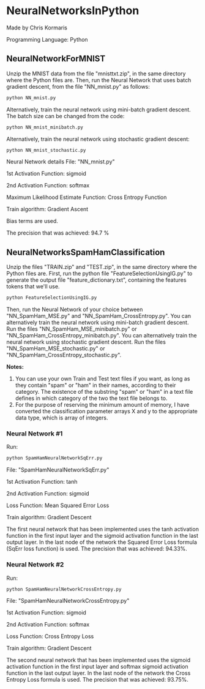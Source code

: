 # NeuralNetworksInPython

Made by Chris Kormaris

Programming Language: Python


## NeuralNetworkForMNIST

Unzip the MNIST data from the file "mnisttxt.zip", in the same directory where the Python files are.
Then, run the Neural Network that uses batch gradient descent, from the file "NN_mnist.py" as follows:
```python
python NN_mnist.py
```
Alternatively, train the neural network using mini-batch gradient descent. The batch size can be changed from the code:
```python
python NN_mnist_minibatch.py
```
Alternatively, train the neural network using stochastic gradient descent:
```python
python NN_mnist_stochastic.py
```

Neural Network details
File: "NN_mnist.py"

1st Activation Function: sigmoid

2nd Activation Function: softmax

Maximum Likelihood Estimate Function: Cross Entropy Function

Train algorithm: Gradient Ascent

Bias terms are used.

The precision that was achieved: 94.7 %


## NeuralNetworksSpamHamClassification

Unzip the files "TRAIN.zip" and "TEST.zip", in the same directory where the Python files are.
First, run the python file "FeatureSelectionUsingIG.py" to generate the output file
"feature_dictionary.txt", containing the features tokens that we'll use.
```python
python FeatureSelectionUsingIG.py
```
Then, run the Neural Network of your choice between "NN_SpamHam_MSE.py" and "NN_SpamHam_CrossEntropy.py".
You can alternatively train the neural network using mini-batch gradient descent. Run the files "NN_SpamHam_MSE_minibatch.py" or "NN_SpamHam_CrossEntropy_minibatch.py".
You can alternatively train the neural network using stochastic gradient descent. Run the files "NN_SpamHam_MSE_stochastic.py" or "NN_SpamHam_CrossEntropy_stochastic.py".

**Notes:**
<ol>
<li>You can use your own Train and Test text files if you want, as long as they contain "spam" or "ham" in their names, according to their category. The existence of the substring "spam" or "ham" in a text file defines in which category of the two the text file belongs to.</li>
<li>For the purpose of reserving the minimum amount of memory, I have converted the classification parameter arrays X and y to the appropriate data type, which is array of integers.
</li>
</ol>

### Neural Network #1
Run:
```python
python SpamHamNeuralNetworkSqErr.py
```
File: "SpamHamNeuralNetworkSqErr.py"

1st Activation Function: tanh

2nd Activation Function: sigmoid

Loss Function: Mean Squared Error Loss

Train algorithm: Gradient Descent


The first neural network that has been implemented uses
the tanh activation function in the first input layer
and the sigmoid activation function in the last output layer.
In the last node of the network the Squared Error Loss formula (SqErr loss function) is used.
The precision that was achieved: 94.33%.

### Neural Network #2
Run:
```python
python SpamHamNeuralNetworkCrossEntropy.py
```
File: "SpamHamNeuralNetworkCrossEntropy.py"

1st Activation Function: sigmoid

2nd Activation Function: softmax

Loss Function: Cross Entropy Loss

Train algorithm: Gradient Descent


The second neural network that has been implemented uses
the sigmoid activation function in the first input layer
and softmax sigmoid activation function in the last output layer.
In the last node of the network the Cross Entropy Loss formula is used.
The precision that was achieved: 93.75%.
